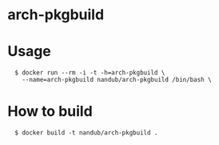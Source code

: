 # arch-pkgbuild

# Usage

```shell
  $ docker run --rm -i -t -h=arch-pkgbuild \
    --name=arch-pkgbuild nandub/arch-pkgbuild /bin/bash \
```

# How to build

```shell
  $ docker build -t nandub/arch-pkgbuild .
```
